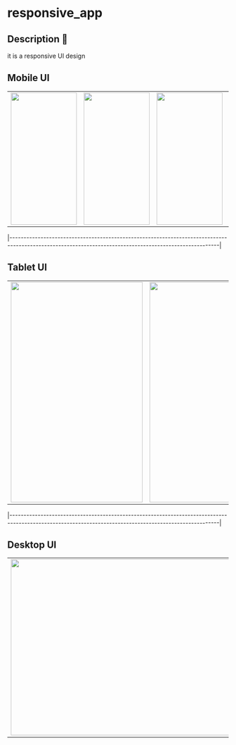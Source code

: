 # responsive_app
## Description :book:
it is a responsive UI design 


## Mobile UI

<table>
  <tr>
    <td><img src="https://github.com/user-attachments/assets/93752613-6dd7-4853-8b11-fc9fbbe0b348" width="150" height="300"></td>
    <td><img src="https://github.com/user-attachments/assets/9fb9fd74-3091-4010-b502-55ee4ede5d68" width="150" height="300"></td>
    <td><img src="https://github.com/user-attachments/assets/2058d0e8-87b2-4f4b-b406-8096fab18392" width="150" height="300"></td>
    <td><img src="https://github.com/user-attachments/assets/431990f5-86a3-409f-8a97-469761be128e" width="150" height="300"></td>
  </tr>
</table>

|--------------------------------------------------------------------------------------------------------------------------------------------------------|

## Tablet UI

<table>
  <tr>
    <td><img src="https://github.com/user-attachments/assets/590e4ad2-40f9-4b20-9e48-44a3831cfe18" width="300" height="500"></td>
    <td><img src="https://github.com/user-attachments/assets/71ff7f94-09d9-4396-ad42-bb7445a9ee6c" width="300" height="500"></td>
  </tr>
</table>
|--------------------------------------------------------------------------------------------------------------------------------------------------------|

## Desktop UI

<table>
  <tr>
    <td><img src="https://github.com/user-attachments/assets/69087973-bee7-4222-a8cc-bbfb7cbb6f75" width="600" height="400"></td>
    <td><img src="https://github.com/user-attachments/assets/5b89d8d7-d468-4019-a7f3-87d680a09215" width="600" height="400"></td>
  </tr>
</table>




